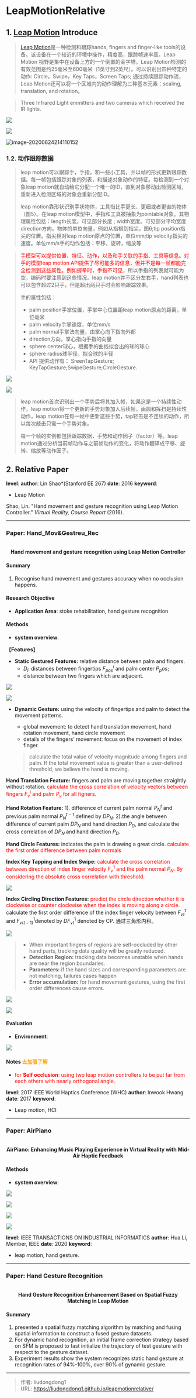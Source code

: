 # LeapMotionRelative


## 1. [Leap Motion](https://detail.tmall.com/item.htm?spm=a230r.1.14.1.745131e9fwwaXv&id=586420620094&ns=1&abbucket=3&skuId=4107812332163) Introduce

> [Leap Motion](https://developer.leapmotion.com/setup/desktop)是一种检测和跟踪hands, fingers and finger-like tools的设备。该设备在一个较近的环境中操作，精度高，跟踪帧速率高。Leap Motion 视野是集中在设备上方的一个倒置的金字塔。Leap Motion检测的有效范围是约25毫米至600毫米（1英寸到2英尺）。可以识别出四种特定的动作: Circle，Swipe，Key Taps，Screen Taps; 通过持续跟踪动作流，Leap Motion还可以将一个区域内的动作理解为三种基本元素：scaling, translation, and rotation。

> Three Infrared Light emmitters and two cameras which received the IR lights.

![](https://gitee.com/github-25970295/blogImage/raw/master/img/image-20200803183730104.png)

![](https://gitee.com/github-25970295/blogImage/raw/master/img/image-20200624210009611.png)

![image-20200624214110152](https://gitee.com/github-25970295/blogImage/raw/master/img/image-20200624214110152.png)

### 1.2.  **动作跟踪数据**

> leap motion可以跟踪手，手指，和一些小工具，并以帧的形式更新跟踪数据。每一帧包括跟踪对象的列表，和描述对象动作的特征。每检测到一个对象leap motion就自动给它分配一个唯一的ID，直到对象移动出检测区域，重新进入检测区域的对象会重新分配ID。
>
> leap motion靠形状识别手状物体，工具指比手更长、更细或者更直的物体（图5）。在leap motion模型中，手指和工具被抽象为pointable对象。其物理属性包括：length长度。可见部分长度 ;  width宽度。可见部分平均宽度
> direction方向。物体的单位向量，例如从指根到指尖，图6;tip position指尖的位置。指尖相对leap motion原点的位置，单位mm;tip velocity指尖的速度。单位mm/s手的动作包括：平移，旋转，缩放等

> <font color=red>手模型可以提供位置、特征、动作，以及和手关联的手指、工具等信息。对手的模型leap motion API提供了尽可能多的信息，但并不是每一帧都能完全检测到这些属性。例如握拳时，手指不可见</font>，所以手指的列表就可能为空，编码时要注意到这些情况。leap motion并不区分左右手，hand列表也可以包含超过2只手，但是超出两只手时会影响跟踪效果。
>
> 手的属性包括：
>
> - palm position手掌位置，手掌中心位置距leap motion原点的距离，单位毫米
> - palm velocity手掌速度，单位mm/s
> - palm normal手掌法向量，由掌心向下指向外部
> - direction方向，掌心指向手指的向量
> - sphere center球心，根据手的曲线拟合出的球的球心
> - sphere radius球半径，拟合球的半径
> - API 提供动作有： SreenTapGesture; KeyTapGesture;SwipeGesture;CircleGesture.

![](https://gitee.com/github-25970295/blogImage/raw/master/img/image-20200803183941605.png)

![](https://gitee.com/github-25970295/blogImage/raw/master/img/image-20200624212951397.png)

> leap motion首次识别出一个手势后将其加入帧，如果这是一个持续性动作，leap motion将一个更新的手势对象加入后续帧。画圆和挥扫是持续性动作，leap motion在每一帧中更新这些手势，tap轻击是不连续的动作，所以每次敲击只需一个手势对象。
>
> 每一个帧的实例都包括跟踪数据，手势和动作因子（factor）等。leap motion通过分析当前帧动作与之前帧动作的变化，将动作翻译成平移、旋转、缩放等动作因子。

## 2. Relative Paper

**level**: 
**author**: Lin Shao*(Stanford EE 267)
**date**: 2016
**keyword**:

- Leap Motion

Shao, Lin. "Hand movement and gesture recognition using Leap Motion Controller." *Virtual Reality, Course Report* (2016).

------

### Paper: Hand_Mov&Gestreu_Rec

<div align=center>
<br/>
<b>Hand movement and gesture recognition using Leap Motion Controller
</b>
</div>

#### Summary

1. Recognise hand movement and gestures accuracy when no occlusion happens.

#### Research Objective

  - **Application Area**: stoke rehabilitation, hand gesture recognition

#### Methods

- **system overview**:

【**Features**】 

- **Static Gestured Features:**   relative distance between palm and fingers.
  - $D_i$: distances between fingertips $F_{pos}^i$ and palm center $P_pos$;
  - distance between two fingers which are adjacent.

![](https://gitee.com/github-25970295/blogImage/raw/master/img/image-20200803200943810.png)

![](https://gitee.com/github-25970295/blogImage/raw/master/img/image-20200803201534310.png)

- **Dynamic Gesture:** using the velocity of fingertips and palm to detect the movement patterns.

  - global movement: to detect hand translation movement, hand rotation movement, hand circle movement
  - details of the fingers' movement: focus on the movement of index finger.

  > calculate the total value of velocity magnitude among fingers and palm. If the total movement value is greater than a user-defined threshold, we believe the hand is moving.

**Hand Translation Feature:** fingers and palm are moving together straightly without rotation. <font color=red> calculate the cross correlation of velocity vectors between fingers $F_v^i$ and palm $P_v$ for all figners.</font>

**Hand Rotation Feature:** 1). difference of current palm normal $P_N^t$ and previous palm normal $P_N^{t-1}$ defined by $DP_N$. 2).the angle between difference of current palm $DP_N$ and hand direction $P_D$, and calculate the cross correlation of $DP_N$ and hand direction $P_D$.

**Hand Circle Features:** indicates the palm is drawing a great circle. <font color=red>calculate the first order difference between palm normals</font>

**Index Key Tapping and Index Swipe:**  <font color=red> calculate the cross correlation between direction of index finger velocity $F_v^1$ and the palm normal $P_N$. By considering the absolute cross correlation  with threshold.</font>

![](https://gitee.com/github-25970295/blogImage/raw/master/img/image-20200803204623569.png)

**Index Circling Direction Features:** <font color=red>predict the circle direction whether it is clockwise or counter clockwise when the index is moving along a circle</font>. calculate the first order difference of the index finger velocity between $F_{vt}^1$ and $F_{v(t-1)}^1$denoted by  $DF_{vt}^1$  denoted by CP. 通过三角形内积。

![](https://gitee.com/github-25970295/blogImage/raw/master/img/image-20200803205125973.png)

> - When important fingers of regions are self-occluded by other hand parts, tracking data quality will be greatly reduced.
> - **Detection Region:**  tracking data becomes unstable when hands are near the region boundaries.
> - **Parameters:** if the hand sizes and corresponding parameters are not matching, failures cases happen
> - **Error accumulation:**  for hand movement gestures, using the first order differences cause errors.

![](https://gitee.com/github-25970295/blogImage/raw/master/img/image-20200803205202860.png)

![](https://gitee.com/github-25970295/blogImage/raw/master/img/image-20200803205358787.png)

#### Evaluation

  - **Environment**:   

![](https://gitee.com/github-25970295/blogImage/raw/master/img/image-20200803210006896.png)

#### Notes <font color=orange>去加强了解</font>

  - <font color=red> for **Self occlusion**:  using two leap motion controllers to be put far from each others with nearly orthogonal angle.</font>

**level**: 2017 IEEE World Haptics Conference (WHC) 
**author**: Inwook Hwang
**date**: 2017
**keyword**:

- Leap motion, HCI

------

### Paper: AirPiano

<div align=center>
<br/>
<b>AirPiano: Enhancing Music Playing Experience in Virtual Reality with Mid-Air Haptic Feedback
</b>
</div>

#### Methods

- **system overview**:

![](https://gitee.com/github-25970295/blogImage/raw/master/img/image-20200803210601000.png)

![](https://gitee.com/github-25970295/blogImage/raw/master/img/image-20200803210629531.png)

![](https://gitee.com/github-25970295/blogImage/raw/master/img/image-20200803210655529.png)

![](https://gitee.com/github-25970295/blogImage/raw/master/img/image-20200803210715223.png)

**level**: IEEE TRANSACTIONS ON INDUSTRIAL INFORMATICS
**author**: Hua Li, Member, IEEE
**date**: 2020
**keyword**:

- leap motion, hand gesture.

------

### Paper: Hand Gesture Recognition

<div align=center>
<br/>
<b>Hand Gesture Recognition Enhancement Based on Spatial Fuzzy Matching in Leap Motion</b>
</div>

#### Summary

1. presented a spatial fuzzy matching algorithm by matching and fusing spatial information to construct a fused gesture datasets.
2. For dynamic hand recognition, an initial frame correction strategy based on SFM is proposed to fast initialize the trajectory of test gesture with respect to the gesture dataset.
3. Experiment results show the system recognizes static hand gesture at recognition rates of 94%-100%, over 90% of gynamic gesture.


---

> 作者: liudongdong1  
> URL: https://liudongdong1.github.io/leapmotionrelative/  

